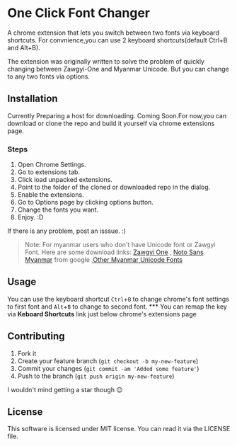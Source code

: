 # One Click Font Changer

A chrome extension that lets you switch between two fonts via keyboard shortcuts. For convnience,you can use 2 keyboard shortcuts(default Ctrl+B and Alt+B).

The extension was originally written to solve the problem of quickly changing between Zawgyi-One and Myanmar Unicode. But you can change to any two fonts via options.

## Installation

Currently Preparing a host for downloading. Coming Soon.For now,you can download or clone the repo and build it yourself via chrome extensions page.

### Steps
1. Open Chrome Settings.
2. Go to extensions tab.
3. Click load unpacked extensions.
4. Point to the folder of the cloned or downloaded repo in the dialog.
5. Enable the extensions.
6. Go to Options page by clicking options button.
7. Change the fonts you want.
8. Enjoy. :D

If there is any problem, post an isssue. :)
	
>Note: For myanmar users who don't have Unicode font or Zawgyi Font. Here are some download links:
   [Zawgyi One](http://zawgyi.googlecode.com/files/ZawgyiOne2008.ttf)
  , [Noto Sans Myanmar](https://www.google.com/get/noto/pkgs/NotoSansMyanmar-unhinted.zip) from google
  ,[Other Myanmar Unicode Fonts](http://www.myanmarlanguage.org/unicode/myanmar-fonts-which-follow-unicode-rules)

## Usage

You can use the keyboard shortcut `Ctrl`+`B` to change chrome's font settings to first font and `Alt`+`B` to change to second font. 
*** You can remap the key via __Keboard Shortcuts__ link just below chrome's extensions page

## Contributing

  1. Fork it
  2. Create your feature branch (`git checkout -b my-new-feature`)
  3. Commit your changes (`git commit -am 'Added some feature'`)
  4. Push to the branch (`git push origin my-new-feature`)

I wouldn't mind getting a star though :wink:

## License

This software is licensed under MIT license. You can read it via the LICENSE file.
